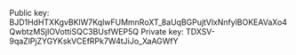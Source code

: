 Public key:  BJD1HdHTXKgvBKlW7KqlwFUMmnRoXT_8aUqBGPujtVlxNnfylBOKEAVaXo4QwbtzMSjIOVottiSQC3BUsfWEP5Q
Private key: TDXSV-9qaZlPjZYGYKskVCEfRPk7W4tJiJo_XaAGWfY